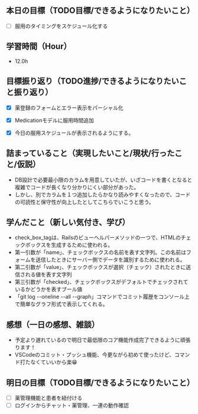 ## 本日の目標（TODO目標/できるようになりたいこと）
- [ ] 服用のタイミングをスケジュール化する
　
## 学習時間（Hour）
- 12.0h

## 目標振り返り（TODO進捗/できるようになりたいこと振り返り）
- [x] 薬登録のフォームとエラー表示をパーシャル化
- [x] Medicationモデルに服用時間追加
- [x] 今日の服用スケジュールが表示されるようにする。


##  詰まっていること（実現したいこと/現状/行ったこと/仮説）
- DB設計で必要最小限のカラムを用意していたが、いざコードを書くとなると複雑でコードが長くなり分かりにくい部分があった。
- しかし、別でカラムを１つ追加したらかなり読みやすくなったので、コードの可読性と保守性が向上したとしてこちらでいこうと思う。

## 学んだこと（新しい気付き、学び）
- check_box_tagは、Railsのビューヘルパーメソッドの一つで、HTMLのチェックボックスを生成するために使われる。
- 第一引数が「name」、チェックボックスの名前を表す文字列。この名前はフォームを送信したときにサーバー側でデータを識別するために使われる。
- 第二引数が「value」、チェックボックスが選択（チェック）されたときに送信される値を表す文字列
- 第三引数が「checked」、チェックボックスがデフォルトでチェックされているかどうかを表すブール値
- 「git log --oneline --all --graph」コマンドでコミット履歴をコンソール上で簡単なグラフ形式で表示してくれる。

## 感想（一日の感想、雑談）
- 予定より遅れているので明日で最低限のコア機能作成完了できるように頑張ります！
- VSCodeのコミット・プッシュ機能、今更ながら初めて使ったけど、コマンド打たなくていいから楽😁

## 明日の目標（TODO目標/できるようになりたいこと）
- [ ] 薬管理機能と患者を紐付ける
- [ ] ログインからチャット・薬管理、一連の動作確認
